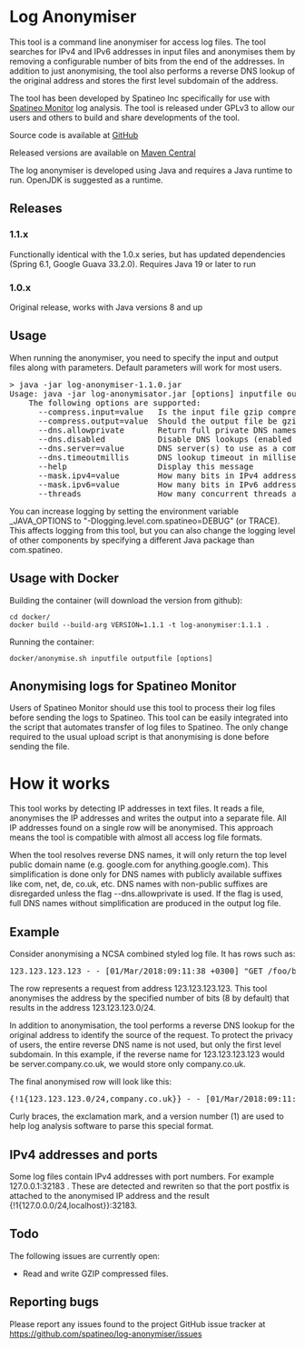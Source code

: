 # Log Anonymiser

This tool is a command line anonymiser for access log files. The tool searches for IPv4 and IPv6 addresses in input files and anonymises them by removing a configurable number of bits from the end of the addresses. In addition to just anonymising, the tool also performs a reverse DNS lookup of the original address and stores the first level subdomain of the address.

The tool has been developed by Spatineo Inc specifically for use with [Spatineo Monitor](https://www.spatineo.com/monitor/) log analysis. The tool is released under GPLv3 to allow our users and others to build and share developments of the tool.

Source code is available at [GitHub](https://github.com/spatineo/log-anonymiser)

Released versions are available on [Maven Central](https://search.maven.org/#search%7Cga%7C1%7Cg%3A%22com.spatineo%22%20a%3A%22log-anonymiser%22)

The log anonymiser is developed using Java and requires a Java runtime to run. OpenJDK is suggested as a runtime.

## Releases

### 1.1.x

Functionally identical with the 1.0.x series, but has updated dependencies (Spring 6.1, Google Guava 33.2.0). Requires Java 19 or later to run

### 1.0.x

Original release, works with Java versions 8 and up

## Usage

When running the anonymiser, you need to specify the input and output files along with parameters. Default parameters will work for most users.

<pre>
> java -jar log-anonymiser-1.1.0.jar
Usage: java -jar log-anonymisator.jar [options] inputfile outputfile
	The following options are supported:
	  --compress.input=value   Is the input file gzip compressed true/false (default autodetect)
	  --compress.output=value  Should the output file be gzip compressed true/false (default as input)
	  --dns.allowprivate       Return full private DNS names (e.g. hello.local) when DNS returns them
	  --dns.disabled           Disable DNS lookups (enabled by default)
	  --dns.server=value       DNS server(s) to use as a comma-delimited list, for example --dns.server=8.8.8.8,8.8.4.4 for Google public DNS (use system settings by default)
	  --dns.timeoutmillis      DNS lookup timeout in milliseconds (default 30000)
	  --help                   Display this message
	  --mask.ipv4=value        How many bits in IPv4 addressess to mask / anonymise (default 8)
	  --mask.ipv6=value        How many bits in IPv6 addressess to mask / anonymise (default 80)
	  --threads                How many concurrent threads are used in parallel (default 32)
</pre>

You can increase logging by setting the environment variable _JAVA_OPTIONS to "-Dlogging.level.com.spatineo=DEBUG" (or TRACE). This affects logging from this tool, but you can also change the logging level of other components by specifying a different Java package than com.spatineo.

## Usage with Docker

Building the container (will download the version from github): 
```shell
cd docker/
docker build --build-arg VERSION=1.1.1 -t log-anonymiser:1.1.1 .
```

Running the container:
```shell
docker/anonymise.sh inputfile outputfile [options]
```


## Anonymising logs for Spatineo Monitor

Users of Spatineo Monitor should use this tool to process their log files before sending the logs to Spatineo. This tool can be easily integrated into the script that automates transfer of log files to Spatineo. The only change required to the usual upload script is that anonymising is done before sending the file.

# How it works

This tool works by detecting IP addresses in text files. It reads a file, anonymises the IP addresses and writes the output into a separate file. All IP addresses found on a single row will be anonymised.  This approach means the tool is compatible with almost all access log file formats.

When the tool resolves reverse DNS names, it will only return the top level public domain name (e.g. google.com for anything.google.com). This simplification is done only for DNS names with publicly available suffixes like com, net, de, co.uk, etc. DNS names with non-public suffixes are disregarded unless the flag --dns.allowprivate is used. If the flag is used, full DNS names without simplification are produced in the output log file.

## Example

Consider anonymising a NCSA combined styled log file. It has rows such as:

<pre>
123.123.123.123 - - [01/Mar/2018:09:11:38 +0300] "GET /foo/bar HTTP/1.0" 200 42 "-" "Some HTTP Client"
</pre>

The row represents a request from address 123.123.123.123. This tool anonymises the address by the specified number of bits (8 by default) that results in the address 123.123.123.0/24.

In addition to anonymisation, the tool performs a reverse DNS lookup for the original address to identify the source of the request. To protect the privacy of users, the entire reverse DNS name is not used, but only the first level subdomain. In this example, if the reverse name for 123.123.123.123 would be server.company.co.uk, we would store only company.co.uk.

The final anonymised row will look like this:

<pre>
{!1{123.123.123.0/24,company.co.uk}} - - [01/Mar/2018:09:11:38 +0300] "GET /foo/bar HTTP/1.0" 200 42 "-" "Some HTTP Client"
</pre>

Curly braces, the exclamation mark, and a version number (1) are used to help log analysis software to parse this special format.

## IPv4 addresses and ports

Some log files contain IPv4 addresses with port numbers. For example 127.0.0.1:32183 . These are detected and rewriten so that the port postfix is attached to the anonymised IP address and the result {!1{127.0.0.0/24,localhost}}:32183.

## Todo

The following issues are currently open:

* Read and write GZIP compressed files.

## Reporting bugs

Please report any issues found to the project GitHub issue tracker at https://github.com/spatineo/log-anonymiser/issues

